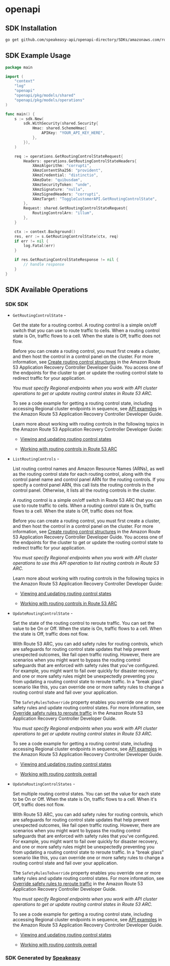 # openapi

<!-- Start SDK Installation -->
## SDK Installation

```bash
go get github.com/speakeasy-api/openapi-directory/SDKs/amazonaws.com/route53-recovery-cluster/2019-12-02/go
```
<!-- End SDK Installation -->

## SDK Example Usage
<!-- Start SDK Example Usage -->
```go
package main

import (
    "context"
    "log"
    "openapi"
    "openapi/pkg/models/shared"
    "openapi/pkg/models/operations"
)

func main() {
    s := sdk.New(
        sdk.WithSecurity(shared.Security{
            Hmac: shared.SchemeHmac{
                APIKey: "YOUR_API_KEY_HERE",
            },
        }),
    )

    req := operations.GetRoutingControlStateRequest{
        Headers: operations.GetRoutingControlStateHeaders{
            XAmzAlgorithm: "corrupti",
            XAmzContentSha256: "provident",
            XAmzCredential: "distinctio",
            XAmzDate: "quibusdam",
            XAmzSecurityToken: "unde",
            XAmzSignature: "nulla",
            XAmzSignedHeaders: "corrupti",
            XAmzTarget: "ToggleCustomerAPI.GetRoutingControlState",
        },
        Request: shared.GetRoutingControlStateRequest{
            RoutingControlArn: "illum",
        },
    }

    ctx := context.Background()
    res, err := s.GetRoutingControlState(ctx, req)
    if err != nil {
        log.Fatal(err)
    }

    if res.GetRoutingControlStateResponse != nil {
        // handle response
    }
}
```
<!-- End SDK Example Usage -->

<!-- Start SDK Available Operations -->
## SDK Available Operations

### SDK SDK

* `GetRoutingControlState` - <p>Get the state for a routing control. A routing control is a simple on/off switch that you can use to route traffic to cells. When a routing control state is On, traffic flows to a cell. When the state is Off, traffic does not flow. </p> <p>Before you can create a routing control, you must first create a cluster, and then host the control in a control panel on the cluster. For more information, see <a href="https://docs.aws.amazon.com/r53recovery/latest/dg/routing-control.create.html"> Create routing control structures</a> in the Amazon Route 53 Application Recovery Controller Developer Guide. You access one of the endpoints for the cluster to get or update the routing control state to redirect traffic for your application. </p> <p> <i>You must specify Regional endpoints when you work with API cluster operations to get or update routing control states in Route 53 ARC.</i> </p> <p>To see a code example for getting a routing control state, including accessing Regional cluster endpoints in sequence, see <a href="https://docs.aws.amazon.com/r53recovery/latest/dg/service_code_examples_actions.html">API examples</a> in the Amazon Route 53 Application Recovery Controller Developer Guide.</p> <p>Learn more about working with routing controls in the following topics in the Amazon Route 53 Application Recovery Controller Developer Guide:</p> <ul> <li> <p> <a href="https://docs.aws.amazon.com/r53recovery/latest/dg/routing-control.update.html"> Viewing and updating routing control states</a> </p> </li> <li> <p> <a href="https://docs.aws.amazon.com/r53recovery/latest/dg/routing-control.html">Working with routing controls in Route 53 ARC</a> </p> </li> </ul>
* `ListRoutingControls` - <p>List routing control names and Amazon Resource Names (ARNs), as well as the routing control state for each routing control, along with the control panel name and control panel ARN for the routing controls. If you specify a control panel ARN, this call lists the routing controls in the control panel. Otherwise, it lists all the routing controls in the cluster.</p> <p>A routing control is a simple on/off switch in Route 53 ARC that you can use to route traffic to cells. When a routing control state is On, traffic flows to a cell. When the state is Off, traffic does not flow.</p> <p>Before you can create a routing control, you must first create a cluster, and then host the control in a control panel on the cluster. For more information, see <a href="https://docs.aws.amazon.com/r53recovery/latest/dg/routing-control.create.html"> Create routing control structures</a> in the Amazon Route 53 Application Recovery Controller Developer Guide. You access one of the endpoints for the cluster to get or update the routing control state to redirect traffic for your application. </p> <p> <i>You must specify Regional endpoints when you work with API cluster operations to use this API operation to list routing controls in Route 53 ARC.</i> </p> <p>Learn more about working with routing controls in the following topics in the Amazon Route 53 Application Recovery Controller Developer Guide:</p> <ul> <li> <p> <a href="https://docs.aws.amazon.com/r53recovery/latest/dg/routing-control.update.html"> Viewing and updating routing control states</a> </p> </li> <li> <p> <a href="https://docs.aws.amazon.com/r53recovery/latest/dg/routing-control.html">Working with routing controls in Route 53 ARC</a> </p> </li> </ul>
* `UpdateRoutingControlState` - <p>Set the state of the routing control to reroute traffic. You can set the value to be On or Off. When the state is On, traffic flows to a cell. When the state is Off, traffic does not flow.</p> <p>With Route 53 ARC, you can add safety rules for routing controls, which are safeguards for routing control state updates that help prevent unexpected outcomes, like fail open traffic routing. However, there are scenarios when you might want to bypass the routing control safeguards that are enforced with safety rules that you've configured. For example, you might want to fail over quickly for disaster recovery, and one or more safety rules might be unexpectedly preventing you from updating a routing control state to reroute traffic. In a "break glass" scenario like this, you can override one or more safety rules to change a routing control state and fail over your application.</p> <p>The <code>SafetyRulesToOverride</code> property enables you override one or more safety rules and update routing control states. For more information, see <a href="https://docs.aws.amazon.com/r53recovery/latest/dg/routing-control.override-safety-rule.html"> Override safety rules to reroute traffic</a> in the Amazon Route 53 Application Recovery Controller Developer Guide.</p> <p> <i>You must specify Regional endpoints when you work with API cluster operations to get or update routing control states in Route 53 ARC.</i> </p> <p>To see a code example for getting a routing control state, including accessing Regional cluster endpoints in sequence, see <a href="https://docs.aws.amazon.com/r53recovery/latest/dg/service_code_examples_actions.html">API examples</a> in the Amazon Route 53 Application Recovery Controller Developer Guide.</p> <ul> <li> <p> <a href="https://docs.aws.amazon.com/r53recovery/latest/dg/routing-control.update.html"> Viewing and updating routing control states</a> </p> </li> <li> <p> <a href="https://docs.aws.amazon.com/r53recovery/latest/dg/routing-control.html">Working with routing controls overall</a> </p> </li> </ul>
* `UpdateRoutingControlStates` - <p>Set multiple routing control states. You can set the value for each state to be On or Off. When the state is On, traffic flows to a cell. When it's Off, traffic does not flow.</p> <p>With Route 53 ARC, you can add safety rules for routing controls, which are safeguards for routing control state updates that help prevent unexpected outcomes, like fail open traffic routing. However, there are scenarios when you might want to bypass the routing control safeguards that are enforced with safety rules that you've configured. For example, you might want to fail over quickly for disaster recovery, and one or more safety rules might be unexpectedly preventing you from updating a routing control state to reroute traffic. In a "break glass" scenario like this, you can override one or more safety rules to change a routing control state and fail over your application.</p> <p>The <code>SafetyRulesToOverride</code> property enables you override one or more safety rules and update routing control states. For more information, see <a href="https://docs.aws.amazon.com/r53recovery/latest/dg/routing-control.override-safety-rule.html"> Override safety rules to reroute traffic</a> in the Amazon Route 53 Application Recovery Controller Developer Guide.</p> <p> <i>You must specify Regional endpoints when you work with API cluster operations to get or update routing control states in Route 53 ARC.</i> </p> <p>To see a code example for getting a routing control state, including accessing Regional cluster endpoints in sequence, see <a href="https://docs.aws.amazon.com/r53recovery/latest/dg/service_code_examples_actions.html">API examples</a> in the Amazon Route 53 Application Recovery Controller Developer Guide.</p> <ul> <li> <p> <a href="https://docs.aws.amazon.com/r53recovery/latest/dg/routing-control.update.html"> Viewing and updating routing control states</a> </p> </li> <li> <p> <a href="https://docs.aws.amazon.com/r53recovery/latest/dg/routing-control.html">Working with routing controls overall</a> </p> </li> </ul>
<!-- End SDK Available Operations -->

### SDK Generated by [Speakeasy](https://docs.speakeasyapi.dev/docs/using-speakeasy/client-sdks)
